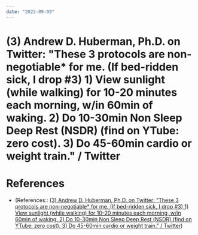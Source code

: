 ```yaml
---
date: "2022-09-09"
---
```


# (3) Andrew D. Huberman, Ph.D. on Twitter: "These 3 protocols are non-negotiable* for me. (If bed-ridden sick, I drop #3) 1) View sunlight (while walking) for 10-20 minutes each morning, w/in 60min of waking. 2) Do 10-30min Non Sleep Deep Rest (NSDR) (find on YTube: zero cost). 3) Do 45-60min cardio or weight train." / Twitter



# References
- (References:: [(3) Andrew D. Huberman, Ph.D. on Twitter: "These 3 protocols are non-negotiable* for me. (If bed-ridden sick, I drop #3) 1) View sunlight (while walking) for 10-20 minutes each morning, w/in 60min of waking. 2) Do 10-30min Non Sleep Deep Rest (NSDR) (find on YTube: zero cost). 3) Do 45-60min cardio or weight train." / Twitter](https://twitter.com/hubermanlab/status/1565404591922892800?s=12&t=6mgmsGsrQNsd2qnsBIAUkA))